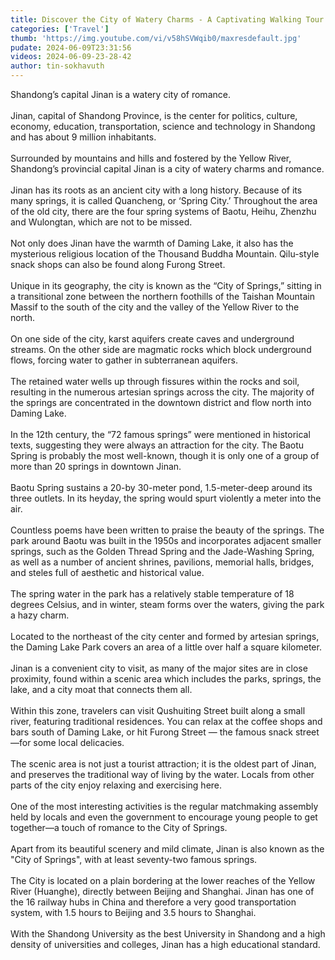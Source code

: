 ```yaml
---
title: Discover the City of Watery Charms - A Captivating Walking Tour in Jinan, China
categories: ['Travel']
thumb: 'https://img.youtube.com/vi/v58hSVWqib0/maxresdefault.jpg'
pudate: 2024-06-09T23:31:56
videos: 2024-06-09-23-28-42
author: tin-sokhavuth
---
```

Shandong’s capital Jinan is a watery city of romance.
<br/><br/>
Jinan, capital of Shandong Province, is the center for politics, culture, economy, education, transportation, science and technology in Shandong and has about 9 million inhabitants. 
<br/><br/>
Surrounded by mountains and hills and fostered by the Yellow River, Shandong’s provincial capital Jinan is a city of watery charms and romance.
<br/><br/>
Jinan has its roots as an ancient city with a long history. Because of its many springs, it is called Quancheng, or ‘Spring City.’ Throughout the area of the old city, there are the four spring systems of Baotu, Heihu, Zhenzhu and Wulongtan, which are not to be missed. 
<br/><br/>
Not only does Jinan have the warmth of Daming Lake, it also has the mysterious religious location of the Thousand Buddha Mountain. Qilu-style snack shops can also be found along Furong Street.
<br/><br/>
Unique in its geography, the city is known as the “City of Springs,” sitting in a transitional zone between the northern foothills of the Taishan Mountain Massif to the south of the city and the valley of the Yellow River to the north. 
<br/><br/>
On one side of the city, karst aquifers create caves and underground streams. On the other side are magmatic rocks which block underground flows, forcing water to gather in subterranean aquifers. 
<br/><br/>
The retained water wells up through fissures within the rocks and soil, resulting in the numerous artesian springs across the city. The majority of the springs are concentrated in the downtown district and flow north into Daming Lake.
<br/><br/>
In the 12th century, the “72 famous springs” were mentioned in historical texts, suggesting they were always an attraction for the city. The Baotu Spring is probably the most well-known, though it is only one of a group of more than 20 springs in downtown Jinan. 
<br/><br/>
Baotu Spring sustains a 20-by 30-meter pond, 1.5-meter-deep around its three outlets. In its heyday, the spring would spurt violently a meter into the air.
<br/><br/>
Countless poems have been written to praise the beauty of the springs. The park around Baotu was built in the 1950s and incorporates adjacent smaller springs, such as the Golden Thread Spring and the Jade-Washing Spring, as well as a number of ancient shrines, pavilions, memorial halls, bridges, and steles full of aesthetic and historical value. 
<br/><br/>
The spring water in the park has a relatively stable temperature of 18 degrees Celsius, and in winter, steam forms over the waters, giving the park a hazy charm.
<br/><br/>
Located to the northeast of the city center and formed by artesian springs, the Daming Lake Park covers an area of a little over half a square kilometer. 
<br/><br/>
Jinan is a convenient city to visit, as many of the major sites are in close proximity, found within a scenic area which includes the parks, springs, the lake, and a city moat that connects them all. 
<br/><br/>
Within this zone, travelers can visit Qushuiting Street built along a small river, featuring traditional residences. You can relax at the coffee shops and bars south of Daming Lake, or hit Furong Street — the famous snack street—for some local delicacies.
<br/><br/>
The scenic area is not just a tourist attraction; it is the oldest part of Jinan, and preserves the traditional way of living by the water. Locals from other parts of the city enjoy relaxing and exercising here. 
<br/><br/>
One of the most interesting activities is the regular matchmaking assembly held by locals and even the government to encourage young people to get together—a touch of romance to the City of Springs.
<br/><br/>
Apart from its beautiful scenery and mild climate, Jinan is also known as the "City of Springs", with at least seventy-two famous springs. 
<br/><br/>
The City is located on a plain bordering at the lower reaches of the Yellow River (Huanghe), directly between Beijing and Shanghai. Jinan has one of the 16 railway hubs in China and therefore a very good transportation system, with 1.5 hours to Beijing and 3.5 hours to Shanghai. 
<br/><br/>
With the Shandong University as the best University in Shandong and a high density of universities and colleges, Jinan has a high educational standard.